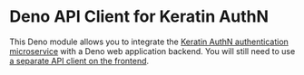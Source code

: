 # Deno API Client for Keratin AuthN

This Deno module allows you to integrate the [Keratin AuthN authentication microservice](https://github.com/keratin/authn-server) with a Deno web application backend. You will still need to use [a separate API client on the frontend](https://github.com/keratin/authn-js).
